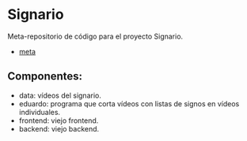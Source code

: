 # Signario

Meta-repositorio de código para el proyecto Signario.

- [meta](https://github.com/mateodelnorte/meta)

## Componentes:

- data: vídeos del signario.
- eduardo: programa que corta vídeos con listas de signos en vídeos
    individuales.
- frontend: viejo frontend.
- backend: viejo backend.
